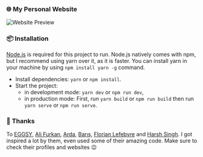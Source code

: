 ### 🌐 My Personal Website

![Website Preview](public/preview.png)

### 📦️ Installation

[Node.js](https://nodejs.org/en/download) is required for this project to run. Node.js natively comes with npm, but I recommend using yarn over it, as it is faster. You can install yarn in your machine by using `npm install yarn -g` command.

- Install dependencies: `yarn` or `npm install`.
- Start the project:
  - in development mode: `yarn dev` or `npm run dev`,
  - in production mode: First, run `yarn build` or `npm run build` then run `yarn serve` or `npm run serve`.

### 🙏 Thanks

To [EGGSY](https://github.com/eggsy), [Ali Furkan](https://github.com/ali-furkan), [Arda](https://github.com/ardasoyturk), [Barış](https://github.com/barbarbar338), [Florian Lefebvre](https://github.com/florian-lefebvre) and [Harsh Singh](https://github.com/harshhhdev). I got inspired a lot by them, even used some of their amazing code. Make sure to check their profiles and websites 😉